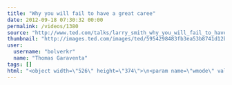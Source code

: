 ```yaml
---
title: "Why you will fail to have a great caree"
date: 2012-09-18 07:30:32 00:00
permalink: /videos/1380
source: "http://www.ted.com/talks/larry_smith_why_you_will_fail_to_have_a_great_career.html"
thumbnail: "http://images.ted.com/images/ted/5954298483fb3ea53b8741d12b54d876e3494d20_389x292.jpg"
user:
  username: "bolverkr"
  name: "Thomas Garaventa"
tags: []
html: "<object width=\"526\" height=\"374\">\n<param name=\"wmode\" value=\"transparent\"><param name=\"movie\" value=\"http://video.ted.com/assets/player/swf/EmbedPlayer.swf\"><param name=\"allowFullScreen\" value=\"true\"><param name=\"allowScriptAccess\" value=\"always\"><param name=\"wmode\" value=\"transparent\"><param name=\"bgColor\" value=\"#ffffff\"><param name=\"flashvars\" value=\"vu=http://video.ted.com/talk/stream/2011X/Blank/LarrySmith_2011X-320k.mp4&amp;su=http://images.ted.com/images/ted/tedindex/embed-posters/LarrySmith_2011X-embed.jpg&amp;vw=512&amp;vh=288&amp;ap=0&amp;ti=1384&amp;lang=en&amp;introDuration=15330&amp;adDuration=4000&amp;postAdDuration=830&amp;adKeys=talk=larry_smith_why_you_will_fail_to_have_a_great_career;year=2011;theme=not_business_as_usual;theme=bold_predictions_stern_warnings;theme=what_makes_us_happy;event=TEDxUW;tag=TEDxFeatured;tag=business;tag=failure;tag=happiness;tag=success;&amp;preAdTag=tconf.ted/embed;tile=1;sz=512x288;\"><embed src=\"http://video.ted.com/assets/player/swf/EmbedPlayer.swf\" pluginspace=\"http://www.macromedia.com/go/getflashplayer\" type=\"application/x-shockwave-flash\" wmode=\"transparent\" bgcolor=\"#ffffff\" width=\"526\" height=\"374\" allowfullscreen=\"true\" allowscriptaccess=\"always\" flashvars=\"vu=http://video.ted.com/talk/stream/2011X/Blank/LarrySmith_2011X-320k.mp4&amp;su=http://images.ted.com/images/ted/tedindex/embed-posters/LarrySmith_2011X-embed.jpg&amp;vw=512&amp;vh=288&amp;ap=0&amp;ti=1384&amp;lang=en&amp;introDuration=15330&amp;adDuration=4000&amp;postAdDuration=830&amp;adKeys=talk=larry_smith_why_you_will_fail_to_have_a_great_career;year=2011;theme=not_business_as_usual;theme=bold_predictions_stern_warnings;theme=what_makes_us_happy;event=TEDxUW;tag=TEDxFeatured;tag=business;tag=failure;tag=happiness;tag=success;&amp;preAdTag=tconf.ted/embed;tile=1;sz=512x288;\"></embed></object>"
---
```


